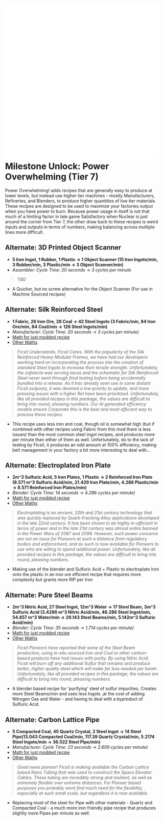 
# ![Machine Sourced](../../img/power_overwhelming.png) Milestone Unlock: Power Overwhelming (Tier 7)

Power Overwhelming! adds recipes that are generally easy to produce at lower levels, but instead use higher tier machines - mostly Manufacturers, Refineries, and Blenders, to produce higher quantities of low tier materials. These recipes are designed to be used to maximize your factories output when you have power to burn. Because power usage in itself is not that much of a limiting factor in late game Satisfactory when Nuclear is just around the corner from Tier 7, the other draw back to these recipes is weird inputs and outputs in terms of numbers, making balancing across multiple lines more difficult.

## Alternate: 3D Printed Object Scanner
* **5 Iron Ingot, 1 Rubber, 1 Plastic -> 1 Object Scanner (15 Iron Ingots/min, 3 Rubber/min, 3 Plastic/min -> 3 Object Scanner/min)**
* *Assembler: Cycle Time: 20 seconds -> 3 cycles per minute*

> *TBD*

* A Quicker, but no screw alternative for the Object Scanner (For use in Machine Sourced recipes)

## Alternate: Silk Reinforced Steel
* **1 Fabric, 28 Iron Ore, 28 Coal -> 42 Steel Ingots (3 Fabric/min, 84 Iron Ore/min, 84 Coal/min -> 126 Steel Ingots/min)**
* *Manufacturer: Cycle Time: 20 seconds -> 3 cycles per minute)*
* [Math for just modded recipe](../../Documentation/recipe_comparisons/power_overwhelming/steel_ingots/steel_ingot_modded.md)
* [Other Maths](../../Documentation/recipe_comparisons/power_overwhelming/steel_ingots/)

> *Ficsit Understands. Ficsit Cares. With the popularity of the Silk Reinforced Heavy Modular Frames, we have had our developers working hard on incorporating the process into the creation of standard Steel Ingots to increase their tensile strength. Unfortunately, the cafeteria was serving tacos and the schematic for Silk Reinforced Steel never went through final testing before being accidentally bundled into a release. As it has already seen use in some distant Ficsit outposts, it was deemed a low priority to update, and more pressing issues with a higher RoI have been prioritized. Unfortunately, like all provided recipes in this package, the values are difficult to bring into round, pleasing numbers. Our AI generated efficiency models ensure Corporate this is the best and most efficient way to process these recipes.*

* This recipe uses less iron and coal, though oil is somewhat high (but if combined with other recipes using Fabric from this mod there is less issues) than the most common steel ingot recipes, and produces more per minute than either of them as well. Unfortunately, do to the lack of testing by Ficsit, it produces an odd amount at 100% efficiency, making belt management in your factory a bit more interesting to deal with...

## Alternate: Electroplated Iron Plate
* **2m^3 Sulfuric Acid, 5 Iron Plates, 1 Plastic -> 2 Reinforced Iron Plate (8.571 m^3 Sulfuric Acid/min, 21.429 Iron Plate/min, 4.286 Plastic/min -> 8.571 Reinforced Iron Plates/min)**
* *Blender: Cycle Time: 14 seconds -> 4.286 cycles per minute)*
* [Math for just modded recipe](../../Documentation/recipe_comparisons/power_overwhelming/reinforced_iron_plate/reinforced_iron_plate_modded.md)
* [Other Maths](../../Documentation/recipe_comparisons/power_overwhelming/reinforced_iron_plate/)

> *Electroplating is an ancient, 20th and 21st century technology that was quickly replaced by Quark-Fracking Alloy applications developed in the late 22nd century. It has been shown to be highly in-efficient in terms of power and in the late 21st century was almost entire banned in the Power Wars of 2087 and 2099. However, such power concerns are not an issue for Pioneers at such a distance from regulatory bodies and enforcement, and as such is now available for Pioneers to use who are willing to spend additional power. Unfortunately, like all provided recipes in this package, the values are difficult to bring into round, pleasing numbers.*

* Making use of the blender and Sulfuric Acid + Plastic to electroplate Iron onto the plastic in an iron ore efficient recipe that requires more complexity but grants more RIP per Iron

## Alternate: Pure Steel Beams
* **2m^3 Nitric Acid, 27 Steel Ingot, 12m^3 Water -> 17 Steel Beam, 3m^3 Sulfuric Acid (3.4286 m^3 Nitric Acid/min, 46.286 Steel Ingot/min, 54.857 m^3 Water/min -> 29.143 Steel Beams/min, 5.142m^3 Sulfuric Acid/min)**
* *Blender: Cycle Time: 35 seconds -> 1.714 cycles per minute)*
* [Math for just modded recipe](../../Documentation/recipe_comparisons/power_overwhelming/steel_beam/steel_beam_modded.md)
* [Other Maths](../../Documentation/recipe_comparisons/power_overwhelming/steel_beam/)

> *Ficsit Pioneers have reported that some of the Steel Beam production, using in-situ sourced Iron and Coal or other carbon-based products have had issues with purity. By using Nitric Acid, Ficsit will burn off any additional Sulfur that remains and produce better, higher quality steel which will make far less needed per beam. Unfortunately, like all provided recipes in this package, the values are difficult to bring into round, pleasing numbers.*

* A blender based recipe for 'purifying' steel of sulfur impurities. Creates more Steel Beams/min and uses less Ingots ,at the cost of adding Nitrogen Gas and Water - and having to deal with a byproduct of Sulfuric Acid.

## Alternate: Carbon Lattice Pipe
* **5 Compacted Coal, 45 Quartz Crystal, 2 Steel Ingot -> 14 Steel Pipe(13.043 Compacted Coal/min, 117.39 Quartz Crystal/min, 5.2174 Steel Ingots/min -> 36.522 Steel Pipe/min)**
* *Manufacturer: Cycle Time: 23 seconds -> 2.609 cycles per minute)*
* [Math for just modded recipe](../../Documentation/recipe_comparisons/power_overwhelming/steel_pipe/steel_pipe_modded.md)
* [Other Maths](../../Documentation/recipe_comparisons/power_overwhelming/steel_pipe/)

> *Good news pioneer! Ficsit is making available the Carbon Lattice based Nano Tubing that was used to construct the Space Elevator Cables. These tubing are incredibly strong and resilient, as well as extremely flexible over extreme distances. For Pioneer based purposes you probably wont find much need for the flexibility, especially at such small scale, but regardless it is now available.*

* Replacing most of the steel for Pipe with other materials - Quartz and Compacted Coal - a much more iron friendly pipe recipe that produces slightly more Pipes per minute as well.